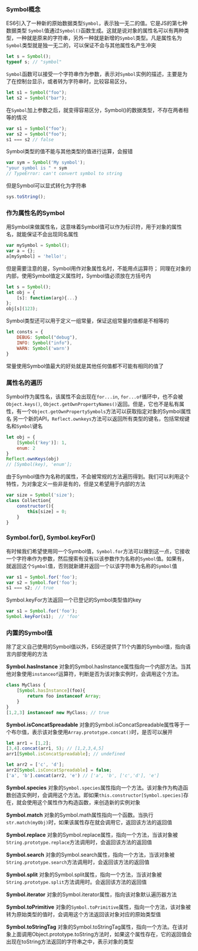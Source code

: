 ### Symbol概念
ES6引入了一种新的原始数据类型`Symbol`，表示独一无二的值。它是JS的第七种数据类型
`Symbol`值通过`Symbol()`函数生成。这就是说对象的属性名可以有两种类型，一种就是原来的字符串，另外一种就是新增的`Symbol`类型。凡是属性名为`Symbol`类型就是独一无二的，可以保证不会与其他属性名产生冲突
```js
let s = Symbol();
typeof s; // "symbol"
```
`Symbol`函数可以接受一个字符串作为参数，表示对`Symbol`实例的描述，主要是为了在控制台显示，或者转为字符串时，比较容易区分。
```js
let s1 = Symbol("foo");
let s2 = Symbol("bar");
```
在`Symbol`加上参数之后，就变得容易区分，Symbol()的数据类型，不存在两者相等的情况
```js
var s1 = Symbol("foo");
var s2 = Symbol("foo");
s1 === s2 // false
```
Symbol类型的值不能与其他类型的值进行运算，会报错
```js
var sym = Symbol('My symbol');
"your symbol is " + sym
// TypeError: can't convert symbol to string
```
但是Symbol可以显式转化为字符串
```js
sys.toString();
```

### 作为属性名的Symbol
用Symbol来做属性名，这意味着Symbol值可以作为标识符，用于对象的属性名，就能保证不会出现同名属性
```js
var mySymbol = Symbol();
var a = {};
a[mySymbol] = 'hello!';
```
但是需要注意的是，Symbol用作对象属性名时，不能用点运算符；
同理在对象的内部，使用Symbol值定义属性时，Symbol值必须放在方括号内
```js
let s = Symbol();
let obj = {
    [s]: function(arg){...}
};
obj[s](123);
```
Symbol类型还可以用于定义一组常量，保证这组常量的值都是不相等的
```js
let consts = {
    DEBUG: Symbol("debug"),
    INFO: Symbol("info"),
    WARN: Symbol('warn')
}
```
常量使用Symbol值最大的好处就是其他任何值都不可能有相同的值了

### 属性名的遍历
Symbol作为属性名，该属性不会出现在`for...in`, `for...of`循环中，也不会被`Object.keys()`, `Object.getOwnPropertyNames()`返回。但是，它也不是私有属性，有一个`Object.getOwnPropertySymbols`方法可以获取指定对象的Symbol属性名
另一个新的API，`Reflect.ownkeys`方法可以返回所有类型的键名，包括常规键名和`Symbol`键名
```js
let obj = {
    [Symbol('key')]: 1,
    enum: 2
}
Reflect.ownKeys(obj)
// [Symbol(key), 'enum'];
```
由于Symbol值作为名称的属性，不会被常规的方法遍历得到。我们可以利用这个特性，为对象定义一些非是有的，但是又希望用于内部的方法
```js
var size = Symbol('size');
class Collection{
    constructor(){
        this[size] = 0;
    }
}
```

### Symbol.for(), Symbol.keyFor()
有时候我们希望使用同一个Symbol值，`Symbol.for`方法可以做到这一点，它接收一个字符串作为参数，然后搜索有没有以该参数作为名称的`Symbol`值。如果有，就返回这个`Symbol`值，否则就新建并返回一个以该字符串为名称的`Symbol`值
```js
var s1 = Symbol.for('foo');
var s2 = Symbol.for('foo'); 
s1 === s2; // true
```
Symbol.keyFor方法返回一个已登记的Symbol类型值的key
```js
var s1 = Symbol.for('foo');
Symbol.keyFor(s1);  // 'foo'
```

### 内置的Symbol值
除了定义自己使用的Symbol值以外，ES6还提供了11个内置的Symbol值，指向语言内部使用的方法

**Symbol.hasInstance**
对象的Symbol.hasInstance属性指向一个内部方法。当其他对象使用`instanceof`运算符，判断是否为该对象实例时，会调用这个方法。
```js
class MyClass {
    [Symbol.hasInstance](foo){
        return foo instanceof Array;
    }
}
[1,2,3] instanceof new MyClass; // true
```

**Symbol.isConcatSpreadable**
对象的Symbol.isConcatSpreadable属性等于一个布尔值，表示该对象使用`Array.prototype.concat()`时，是否可以展开
```js
let arr1 = [1,2];
[3,4].concat(arr1, 5); // [1,2,3,4,5]
arr1[Symbol.isConcatSpreadable]; // undefined

let arr2 = ['c', 'd'];
arr2[Symbol.isConcatSpreadable] = false;
['a', 'b'].concat(arr2, 'e') // ['a', 'b', ['c','d'], 'e']
```

**Symbol.species**
对象的`Symbol.species`属性指向一个方法。该对象作为构造函数创造实例时，会调用这个方法。即如果`this.constructor[Symbol.species]`存在，就会使用这个属性作为构造函数，来创造新的实例对象

**Symbol.match**
对象的Symbol.math属性指向一个函数。当执行`str.match(myObj)`时，如果该属性存在就会调用它，返回该方法的返回值

**Symbol.replace**
对象的Symbol.replace属性，指向一个方法，当该对象被`String.prototype.replace`方法调用时，会返回该方法的返回值

**Symbol.search**
对象的Symbol.search属性，指向一个方法，当该对象被`String.prototype.search`方法调用时，会返回该方法的返回值

**Symbol.split**
对象的Symbol.split属性，指向一个方法，当该对象被`String.prototype.split`方法调用时。会返回该方法的返回值

**Symbol.iterator**
对象的Symbol.iterator属性，指向该对象默认遍历器方法

**Symbol.toPrimitive**
对象的`Symbol.toPrimitive`属性，指向一个方法，该对象被转为原始类型的值时，会调用这个方法返回该对象对应的原始类型值

**Symbol.toStringTag**
对象的Symbol.toStringTag属性，指向一个方法。在该对象上面调用Object.prototype.toString方法时，如果这个属性存在，它的返回值会出现在toString方法返回的字符串之中，表示对象的类型